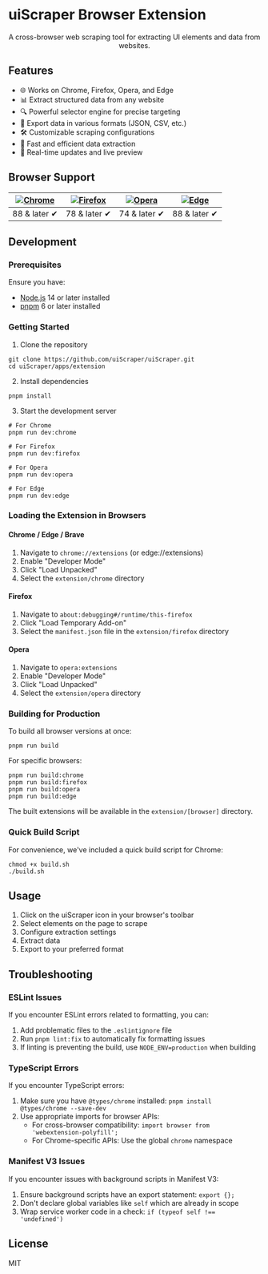 # uiScraper Browser Extension

<p align="center">A cross-browser web scraping tool for extracting UI elements and data from websites.</p>

## Features

- 🌐 Works on Chrome, Firefox, Opera, and Edge
- 📊 Extract structured data from any website
- 🔍 Powerful selector engine for precise targeting
- 💾 Export data in various formats (JSON, CSV, etc.)
- 🛠 Customizable scraping configurations
- 🚀 Fast and efficient data extraction
- 🔄 Real-time updates and live preview

## Browser Support

| [![Chrome](https://raw.github.com/alrra/browser-logos/master/src/chrome/chrome_48x48.png)](/) | [![Firefox](https://raw.github.com/alrra/browser-logos/master/src/firefox/firefox_48x48.png)](/) | [![Opera](https://raw.github.com/alrra/browser-logos/master/src/opera/opera_48x48.png)](/) | [![Edge](https://raw.github.com/alrra/browser-logos/master/src/edge/edge_48x48.png)](/) |
| --------------------------------------------------------------------------------------------- | ------------------------------------------------------------------------------------------------ | ------------------------------------------------------------------------------------------ | --------------------------------------------------------------------------------------- |
| 88 & later ✔                                                                                  | 78 & later ✔                                                                                     | 74 & later ✔                                                                               | 88 & later ✔                                                                            |

## Development

### Prerequisites

Ensure you have:
- [Node.js](https://nodejs.org) 14 or later installed
- [pnpm](https://pnpm.io/) 6 or later installed

### Getting Started

1. Clone the repository
```
git clone https://github.com/uiScraper/uiScraper.git
cd uiScraper/apps/extension
```

2. Install dependencies
```
pnpm install
```

3. Start the development server
```
# For Chrome
pnpm run dev:chrome

# For Firefox
pnpm run dev:firefox

# For Opera
pnpm run dev:opera

# For Edge
pnpm run dev:edge
```

### Loading the Extension in Browsers

#### Chrome / Edge / Brave
1. Navigate to `chrome://extensions` (or edge://extensions)
2. Enable "Developer Mode"
3. Click "Load Unpacked"
4. Select the `extension/chrome` directory

#### Firefox
1. Navigate to `about:debugging#/runtime/this-firefox`
2. Click "Load Temporary Add-on"
3. Select the `manifest.json` file in the `extension/firefox` directory

#### Opera
1. Navigate to `opera:extensions`
2. Enable "Developer Mode"
3. Click "Load Unpacked"
4. Select the `extension/opera` directory

### Building for Production

To build all browser versions at once:
```
pnpm run build
```

For specific browsers:
```
pnpm run build:chrome
pnpm run build:firefox
pnpm run build:opera
pnpm run build:edge
```

The built extensions will be available in the `extension/[browser]` directory.

### Quick Build Script

For convenience, we've included a quick build script for Chrome:
```
chmod +x build.sh
./build.sh
```

## Usage

1. Click on the uiScraper icon in your browser's toolbar
2. Select elements on the page to scrape
3. Configure extraction settings
4. Extract data
5. Export to your preferred format

## Troubleshooting

### ESLint Issues
If you encounter ESLint errors related to formatting, you can:

1. Add problematic files to the `.eslintignore` file
2. Run `pnpm lint:fix` to automatically fix formatting issues
3. If linting is preventing the build, use `NODE_ENV=production` when building

### TypeScript Errors
If you encounter TypeScript errors:

1. Make sure you have `@types/chrome` installed: `pnpm install @types/chrome --save-dev`
2. Use appropriate imports for browser APIs:
   - For cross-browser compatibility: `import browser from 'webextension-polyfill';`
   - For Chrome-specific APIs: Use the global `chrome` namespace

### Manifest V3 Issues
If you encounter issues with background scripts in Manifest V3:

1. Ensure background scripts have an export statement: `export {};`
2. Don't declare global variables like `self` which are already in scope
3. Wrap service worker code in a check: `if (typeof self !== 'undefined')`

## License

MIT
